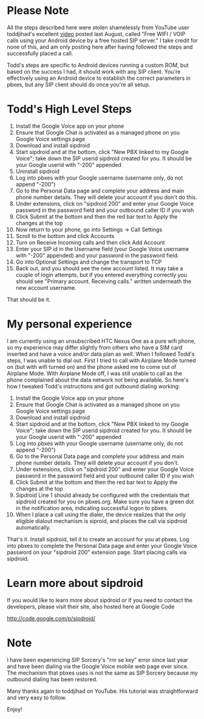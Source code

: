 # Please Note #

All the steps described here were stolen shamelessly from YouTube user toddjihad's excellent [video](http://youtu.be/jS50Fld3y8w) posted last August, called "Free WIFI / VOIP calls using your Android device by a free hosted SIP server." I take credit for none of this, and am only posting here after having followed the steps and successfully placed a call.

Todd's steps are specific to Android devices running a custom ROM, but based on the success I had, it should work with any SIP client. You're effectively using an Android device to establish the correct parameters in pbxes, but any SIP client should do once you're all setup.

# Todd's High Level Steps #

  1. Install the Google Voice app on your phone
  1. Ensure that Google Chat is activated as a managed phone on you Google Voice settings page
  1. Download and install sipdroid
  1. Start sipdroid and at the bottom, click "New PBX linked to my Google Voice"; take down the SIP userid sipdroid created for you. It should be your Google userid with "-200" appended
  1. Uninstall sipdroid
  1. Log into pbxes with your Google username (username only, do not append "-200")
  1. Go to the Personal Data page and complete your address and main phone number details. They will delete your account if you don't do this.
  1. Under extensions, click on "sipdroid 200" and enter your Google Voice password in the password field and your outbound caller ID if you wish
  1. Click Submit at the bottom and then the red bar text to Apply the changes at the top
  1. Now return to your phone, go into Settings -> Call Settings
  1. Scroll to the bottom and click Accounts
  1. Turn on Receive Incoming calls and then click Add Account
  1. Enter your SIP id in the Username field (your Google Voice username with "-200" appended) and your password in the password field.
  1. Go into Optional Settings and change the transport to TCP
  1. Back out, and you should see the new account listed. It may take a couple of login attempts, but if you entered everything correctly you should see "Primary account. Receiving calls." written underneath the new account username.

That should be it.

# My personal experience #

I am currently using an unsubscribed HTC Nexus One as a pure wifi phone, so my experience may differ slightly from others who have a SIM card inserted and have a voice and/or data plan as well. When I followed Todd's steps, I was unable to dial out. First I tried to call with Airplane Mode turned on (but with wifi turned on) and the phone asked me to come out of Airplane Mode. With Airplane Mode off, I was still unable to call as the phone complained about the data network not being available. So here's how I tweaked Todd's instructions and got outbound dialing working:

  1. Install the Google Voice app on your phone
  1. Ensure that Google Chat is activated as a managed phone on you Google Voice settings page
  1. Download and install sipdroid
  1. Start sipdroid and at the bottom, click "New PBX linked to my Google Voice"; take down the SIP userid sipdroid created for you. It should be your Google userid with "-200" appended
  1. Log into pbxes with your Google username (username only, do not append "-200")
  1. Go to the Personal Data page and complete your address and main phone number details. They will delete your account if you don't.
  1. Under extensions, click on "sipdroid 200" and enter your Google Voice password in the password field and your outbound caller ID if you wish
  1. Click Submit at the bottom and then the red bar text to Apply the changes at the top
  1. Sipdroid Line 1 should already be configured with the credentials that sipdroid created for you on pbxes.org. Make sure you have a green dot in the notification area, indicating successful logon to pbxes.
  1. When I place a call using the dialer, the device realizes that the only eligible dialout mechanism is siproid, and places the call via sipdroid automatically.

That's it. Install sipdroid, tell it to create an account for you at pbxes. Log into pbxes to complete the Personal Data page and enter your Google Voice password on your "sipdroid 200" extension page. Start placing calls via sipdroid.

# Learn more about sipdroid #
If you would like to learn more about sipdroid or if you need to contact the developers, please visit their site, also hosted here at Google Code

http://code.google.com/p/sipdroid/

# Note #

I have been experiencing SIP Sorcery's "rnr se key" error since last year and have been dialing via the Google Voice mobile web page ever since. The mechanism that pbxes uses is not the same as SIP Sorcery because my outbound dialing has been restored.

Many thanks again to toddjihad on YouTube. His tutorial was straightforward and very easy to follow.

Enjoy!